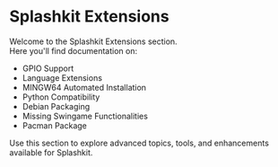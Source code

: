 # Splashkit Extensions

Welcome to the Splashkit Extensions section.  
Here you'll find documentation on:

- GPIO Support
- Language Extensions
- MINGW64 Automated Installation
- Python Compatibility
- Debian Packaging
- Missing Swingame Functionalities
- Pacman Package

Use this section to explore advanced topics, tools, and enhancements available for Splashkit.
